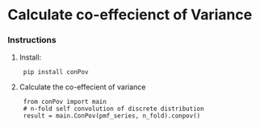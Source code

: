 # Calculate co-effecienct of Variance

### Instructions

1. Install:

        pip install conPov


2. Calculate the co-effecient of variance

        from conPov import main
        # n-fold self convolution of discrete distribution
        result = main.ConPov(pmf_series, n_fold).conpov()
